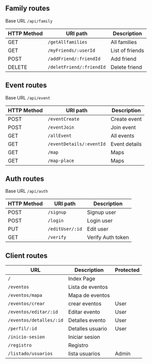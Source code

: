 ## Family routes

Base URL `/api/family`

| HTTP Method | URI path                 | Description        |
|-------------|--------------------------|--------------------|
| GET         | `/getAllfamilies`        | All families       |
| GET         | `/myFriends/:userId`     | List of friends    |
| POST        | `/addFriend/:friendId`   | Add friend         |
| DELETE      | `/deletFriend/:friendId` | Delete friend      |


## Event routes

Base URL `/api/event`

| HTTP Method | URI path                  | Description        |
|-------------|---------------------------|--------------------|
| POST        | `/eventCreate`            | Create event       |
| POST        | `/eventJoin`              | Join event         |
| GET         | `/allEvent`               | All events         |
| GET         | `/eventDetails/:eventId`  | Event details      |
| GET         | `/map`                    | Maps               |
| GET         | `/map-place`              | Maps               |


## Auth routes

Base URL `/api/auth`

| HTTP Method | URI path         | Description       |
|-------------|------------------|-------------------|
| POST        | `/signup`        | Signup user       |
| POST        | `/login`         | Login user        |
| PUT         | `/editUser/:id`  | Edit user         |
| GET         | `/verify`        | Verify Auth token |



## Client routes

| URL                            | Description      | Protected |
|--------------------------------|------------------|-----------|
| `/`                            | Index Page       |           |
| `/eventos`                     | Lista de eventos |           |
| `/eventos/mapa`                | Mapa de eventos  |           |
| `/eventos/crear`               | crear eventos    |   User    |
| `/eventos/editar/:id`          | Editar evento    |   User    |
| `/eventos/detalles/:id`        | Detalles evento  |   User    |
| `/perfil/:id`                  | Detalles usuario |   User    |
| `/inicio-sesion`               | Iniciar sesion   |           |
| `/registro`                    | Registro         |           |
| `/listado/usuarios`            | lista usuarios   |   Admin   |